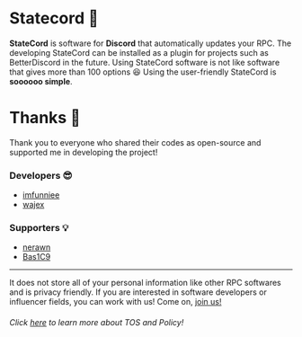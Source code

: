 # Statecord 🚀
**StateCord** is software for **Discord** that automatically updates your RPC.
The developing StateCord can be installed as a plugin for projects such as BetterDiscord in the future.
Using StateCord software is not like software that gives more than 100 options :laughing:
Using the user-friendly StateCord is **soooooo simple**.






# Thanks 🙏

Thank you to everyone who shared their codes as open-source and supported me in developing the project!

### Developers 😎

- [imfunniee](https://github.com/imfunniee)
- [wajex](https://github.com/wajex)

### Supporters 💡

- [nerawn](https://github.com/nerawn)
- [Bas1C9](https://github.com/Bas1C9)


---
It does not store all of your personal information like other RPC softwares and is privacy friendly.
If you are interested in software developers or influencer fields, you can work with us!
Come on, [join us!](https://wajex.net)

###### Click [here](https://github.com/wajex/tos-policy) to learn more about TOS and Policy!
